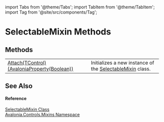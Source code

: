 import Tabs from '@theme/Tabs'; 
import TabItem from '@theme/TabItem'; 
import Tag from '@site/src/components/Tag'; 

# SelectableMixin Methods




## Methods
<table>
<tr>
<td><a href="M_Avalonia_Controls_Mixins_SelectableMixin_Attach__1">Attach(TControl)(AvaloniaProperty(Boolean))</a></td>
<td>Initializes a new instance of the <a href="T_Avalonia_Controls_Mixins_SelectableMixin">SelectableMixin</a> class.</td>
</tr>
</table>

## See Also


#### Reference
<a href="T_Avalonia_Controls_Mixins_SelectableMixin">SelectableMixin Class</a>  
<a href="N_Avalonia_Controls_Mixins">Avalonia.Controls.Mixins Namespace</a>  
